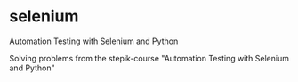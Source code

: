 # selenium
Automation Testing with Selenium and Python


Solving problems from the stepik-course "Automation Testing with Selenium and Python"
